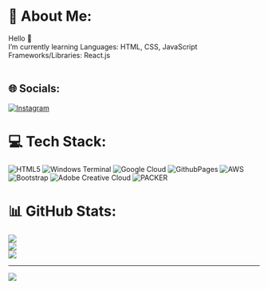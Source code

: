 # 💫 About Me:
Hello 👋<br>I’m currently learning Languages: HTML, CSS, JavaScript<br>Frameworks/Libraries: React.js<br><br>


## 🌐 Socials:
[![Instagram](https://img.shields.io/badge/Instagram-%23E4405F.svg?logo=Instagram&logoColor=white)](https://instagram.com/jullsull) 

# 💻 Tech Stack:
![HTML5](https://img.shields.io/badge/html5-%23E34F26.svg?style=for-the-badge&logo=html5&logoColor=white) ![Windows Terminal](https://img.shields.io/badge/Windows%20Terminal-%234D4D4D.svg?style=for-the-badge&logo=windows-terminal&logoColor=white) ![Google Cloud](https://img.shields.io/badge/GoogleCloud-%234285F4.svg?style=for-the-badge&logo=google-cloud&logoColor=white) ![GithubPages](https://img.shields.io/badge/github%20pages-121013?style=for-the-badge&logo=github&logoColor=white) ![AWS](https://img.shields.io/badge/AWS-%23FF9900.svg?style=for-the-badge&logo=amazon-aws&logoColor=white) ![Bootstrap](https://img.shields.io/badge/bootstrap-%238511FA.svg?style=for-the-badge&logo=bootstrap&logoColor=white) ![Adobe Creative Cloud](https://img.shields.io/badge/Adobe%20Creative%20Cloud-DA1F26.svg?style=for-the-badge&logo=Adobe%20Creative%20Cloud&logoColor=white) ![PACKER](https://img.shields.io/badge/packer-02A8EF.svg?style=for-the-badge&logo=packer&logoColor=white&color=%2302A8EF)
# 📊 GitHub Stats:
![](https://github-readme-stats.vercel.app/api?username=julls101&theme=dark&hide_border=false&include_all_commits=false&count_private=false)<br/>
![](https://github-readme-streak-stats.herokuapp.com/?user=julls101&theme=dark&hide_border=false)<br/>
![](https://github-readme-stats.vercel.app/api/top-langs/?username=julls101&theme=dark&hide_border=false&include_all_commits=false&count_private=false&layout=compact)

---
[![](https://visitcount.itsvg.in/api?id=julls101&icon=0&color=0)](https://visitcount.itsvg.in)

<!-- Proudly created with GPRM ( https://gprm.itsvg.in ) -->
